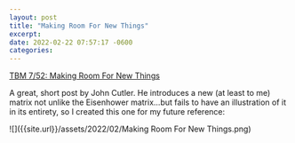 ```yaml
---
layout: post
title: "Making Room For New Things"
excerpt: 
date: 2022-02-22 07:57:17 -0600
categories: 
---
```


[TBM 7/52: Making Room For New Things](https://cutlefish.substack.com/p/tbm-752-making-room-for-new-things)

A great, short post by John Cutler. He introduces a new (at least to me) matrix not unlike the Eisenhower matrix...but fails to have an illustration of it in its entirety, so I created this one for my future reference:

![]({{site.url}}/assets/2022/02/Making Room For New Things.png)

